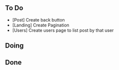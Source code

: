 ## To Do

- [Post] Create back button
- [Landing] Create Pagination
- [Users] Create users page to list post by that user

## Doing


## Done

